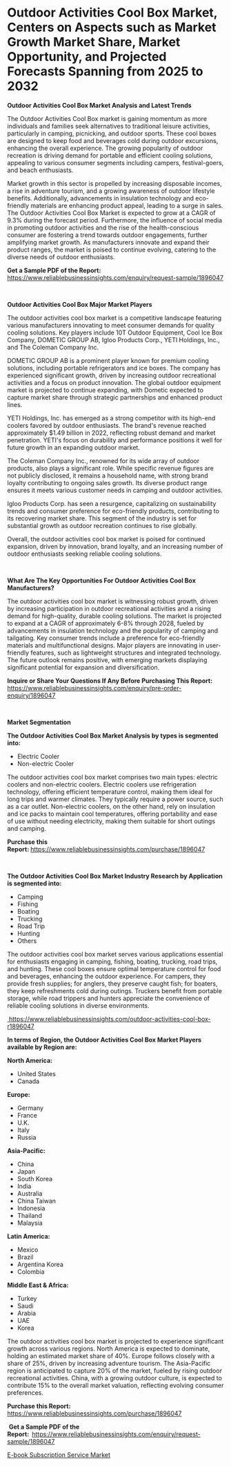<p><h1>Outdoor Activities Cool Box Market, Centers on Aspects such as Market Growth Market Share, Market Opportunity, and Projected Forecasts Spanning from 2025 to 2032</h1></p><p><strong>Outdoor Activities Cool Box Market Analysis and Latest Trends</strong></p>
<p><p>The Outdoor Activities Cool Box market is gaining momentum as more individuals and families seek alternatives to traditional leisure activities, particularly in camping, picnicking, and outdoor sports. These cool boxes are designed to keep food and beverages cold during outdoor excursions, enhancing the overall experience. The growing popularity of outdoor recreation is driving demand for portable and efficient cooling solutions, appealing to various consumer segments including campers, festival-goers, and beach enthusiasts.</p><p>Market growth in this sector is propelled by increasing disposable incomes, a rise in adventure tourism, and a growing awareness of outdoor lifestyle benefits. Additionally, advancements in insulation technology and eco-friendly materials are enhancing product appeal, leading to a surge in sales. The Outdoor Activities Cool Box Market is expected to grow at a CAGR of 9.3% during the forecast period. Furthermore, the influence of social media in promoting outdoor activities and the rise of the health-conscious consumer are fostering a trend towards outdoor engagements, further amplifying market growth. As manufacturers innovate and expand their product ranges, the market is poised to continue evolving, catering to the diverse needs of outdoor enthusiasts.</p></p>
<p><strong>Get a Sample PDF of the Report:&nbsp;</strong> <a href="https://www.reliablebusinessinsights.com/enquiry/request-sample/1896047?utm_campaign=950&utm_medium=2&utm_source=Github&utm_content=ia&utm_term=13012025&utm_id=outdoor-activities-cool-box">https://www.reliablebusinessinsights.com/enquiry/request-sample/1896047</a></p>
<p>&nbsp;</p>
<p><strong>Outdoor Activities Cool Box Major Market Players</strong></p>
<p><p>The outdoor activities cool box market is a competitive landscape featuring various manufacturers innovating to meet consumer demands for quality cooling solutions. Key players include 10T Outdoor Equipment, Cool Ice Box Company, DOMETIC GROUP AB, Igloo Products Corp., YETI Holdings, Inc., and The Coleman Company Inc. </p><p>DOMETIC GROUP AB is a prominent player known for premium cooling solutions, including portable refrigerators and ice boxes. The company has experienced significant growth, driven by increasing outdoor recreational activities and a focus on product innovation. The global outdoor equipment market is projected to continue expanding, with Dometic expected to capture market share through strategic partnerships and enhanced product lines.</p><p>YETI Holdings, Inc. has emerged as a strong competitor with its high-end coolers favored by outdoor enthusiasts. The brand's revenue reached approximately $1.49 billion in 2022, reflecting robust demand and market penetration. YETI's focus on durability and performance positions it well for future growth in an expanding outdoor market.</p><p>The Coleman Company Inc., renowned for its wide array of outdoor products, also plays a significant role. While specific revenue figures are not publicly disclosed, it remains a household name, with strong brand loyalty contributing to ongoing sales growth. Its diverse product range ensures it meets various customer needs in camping and outdoor activities.</p><p>Igloo Products Corp. has seen a resurgence, capitalizing on sustainability trends and consumer preference for eco-friendly products, contributing to its recovering market share. This segment of the industry is set for substantial growth as outdoor recreation continues to rise globally.</p><p>Overall, the outdoor activities cool box market is poised for continued expansion, driven by innovation, brand loyalty, and an increasing number of outdoor enthusiasts seeking reliable cooling solutions.</p></p>
<p>&nbsp;</p>
<p><strong>What Are The Key Opportunities For Outdoor Activities Cool Box Manufacturers?</strong></p>
<p><p>The outdoor activities cool box market is witnessing robust growth, driven by increasing participation in outdoor recreational activities and a rising demand for high-quality, durable cooling solutions. The market is projected to expand at a CAGR of approximately 6-8% through 2028, fueled by advancements in insulation technology and the popularity of camping and tailgating. Key consumer trends include a preference for eco-friendly materials and multifunctional designs. Major players are innovating in user-friendly features, such as lightweight structures and integrated technology. The future outlook remains positive, with emerging markets displaying significant potential for expansion and diversification.</p></p>
<p><strong>Inquire or Share Your Questions If Any Before Purchasing This Report:</strong> <a href="https://www.reliablebusinessinsights.com/enquiry/pre-order-enquiry/1896047?utm_campaign=950&utm_medium=2&utm_source=Github&utm_content=ia&utm_term=13012025&utm_id=outdoor-activities-cool-box">https://www.reliablebusinessinsights.com/enquiry/pre-order-enquiry/1896047</a></p>
<p>&nbsp;</p>
<p><strong>Market Segmentation</strong></p>
<p><strong>The Outdoor Activities Cool Box Market Analysis by types is segmented into:</strong></p>
<p><ul><li>Electric Cooler</li><li>Non-electric Cooler</li></ul></p>
<p><p>The outdoor activities cool box market comprises two main types: electric coolers and non-electric coolers. Electric coolers use refrigeration technology, offering efficient temperature control, making them ideal for long trips and warmer climates. They typically require a power source, such as a car outlet. Non-electric coolers, on the other hand, rely on insulation and ice packs to maintain cool temperatures, offering portability and ease of use without needing electricity, making them suitable for short outings and camping.</p></p>
<p><strong>Purchase this Report:&nbsp;</strong><a href="https://www.reliablebusinessinsights.com/purchase/1896047?utm_campaign=950&utm_medium=2&utm_source=Github&utm_content=ia&utm_term=13012025&utm_id=outdoor-activities-cool-box">https://www.reliablebusinessinsights.com/purchase/1896047</a></p>
<p>&nbsp;</p>
<p><strong>The Outdoor Activities Cool Box Market Industry Research by Application is segmented into:</strong></p>
<p><ul><li>Camping</li><li>Fishing</li><li>Boating</li><li>Trucking</li><li>Road Trip</li><li>Hunting</li><li>Others</li></ul></p>
<p><p>The outdoor activities cool box market serves various applications essential for enthusiasts engaging in camping, fishing, boating, trucking, road trips, and hunting. These cool boxes ensure optimal temperature control for food and beverages, enhancing the outdoor experience. For campers, they provide fresh supplies; for anglers, they preserve caught fish; for boaters, they keep refreshments cold during outings. Truckers benefit from portable storage, while road trippers and hunters appreciate the convenience of reliable cooling solutions in diverse environments.</p></p>
<p><a href="https://www.reliablebusinessinsights.com/outdoor-activities-cool-box-r1896047?utm_campaign=950&utm_medium=2&utm_source=Github&utm_content=ia&utm_term=13012025&utm_id=outdoor-activities-cool-box">&nbsp;https://www.reliablebusinessinsights.com/outdoor-activities-cool-box-r1896047</a></p>
<p><strong>In terms of Region, the Outdoor Activities Cool Box Market Players available by Region are:</strong></p>
<p>
    <p> <strong> North America: </strong>
        <ul>
            <li>United States</li>
            <li>Canada</li>
        </ul>
        </p> 
    <p> <strong> Europe: </strong>
        <ul>
            <li>Germany</li>
            <li>France</li>
            <li>U.K.</li>
            <li>Italy</li>
            <li>Russia</li>
        </ul>
        </p> 
    <p> <strong> Asia-Pacific: </strong>
        <ul>
            <li>China</li>
            <li>Japan</li>
            <li>South Korea</li>
            <li>India</li>
            <li>Australia</li>
            <li>China Taiwan</li>
            <li>Indonesia</li>
            <li>Thailand</li>
            <li>Malaysia</li>
        </ul>
        </p> 
    <p> <strong> Latin America: </strong>
        <ul>
            <li>Mexico</li>
            <li>Brazil</li>
            <li>Argentina Korea</li>
            <li>Colombia</li>
        </ul>
        </p> 
    <p> <strong> Middle East & Africa: </strong>
        <ul>
            <li>Turkey</li>
            <li>Saudi</li>
            <li>Arabia</li>
            <li>UAE</li>
            <li>Korea</li>
        </ul>
    </p>
    </p>
<p><p>The outdoor activities cool box market is projected to experience significant growth across various regions. North America is expected to dominate, holding an estimated market share of 40%. Europe follows closely with a share of 25%, driven by increasing adventure tourism. The Asia-Pacific region is anticipated to capture 20% of the market, fueled by rising outdoor recreational activities. China, with a growing outdoor culture, is expected to contribute 15% to the overall market valuation, reflecting evolving consumer preferences.</p></p>
<p><strong>Purchase this Report: </strong><a href="https://www.reliablebusinessinsights.com/purchase/1896047?utm_campaign=950&utm_medium=2&utm_source=Github&utm_content=ia&utm_term=13012025&utm_id=outdoor-activities-cool-box">https://www.reliablebusinessinsights.com/purchase/1896047</a></p>
<p>&nbsp;<strong>Get a Sample PDF of the Report:&nbsp;&nbsp;</strong><a href="https://www.reliablebusinessinsights.com/enquiry/request-sample/1896047?utm_campaign=950&utm_medium=2&utm_source=Github&utm_content=ia&utm_term=13012025&utm_id=outdoor-activities-cool-box">https://www.reliablebusinessinsights.com/enquiry/request-sample/1896047</a></p>
<p><strong></strong></p>
<p><p><a href="https://github.com/ryanbell8967/Market-Research-Report-List-1/blob/main/e-book-subscription-service-market.md?utm_campaign=950&utm_medium=2&utm_source=Github&utm_content=ia&utm_term=13012025&utm_id=outdoor-activities-cool-box">E-book Subscription Service Market</a></p></p>